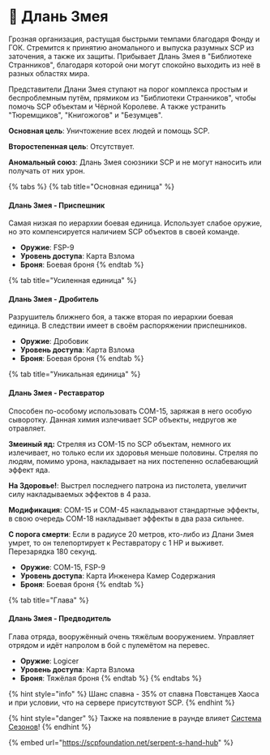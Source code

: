 # 🐍 Длань Змея

Грозная организация, растущая быстрыми темпами благодаря Фонду и ГОК. Стремится к принятию аномального и выпуска разумных SCP из заточения, а также их защиты. Прибывает Длань Змея в "Библиотеке Странников", благодаря которой они могут спокойно выходить из неё в разных областях мира.

Представители Длани Змея ступают на порог комплекса простым и беспроблемным путём, прямиком из "Библиотеки Странников",  чтобы помочь SCP объектам и Чёрной Королеве. А также устранить "Тюремщиков", "Книгожогов" и "Безумцев".

**Основная цель**: Уничтожение всех людей и помощь SCP.

**Второстепенная цель**: Отсутствует.

**Аномальный союз**: Длань Змея союзники SCP и не могут наносить или получать от них урон.

{% tabs %}
{% tab title="Основная единица" %}
#### Длань Змея - Приспешник

Самая низкая по иерархии боевая единица. Использует слабое оружие, но это компенсируется наличием SCP объектов в своей команде.

* **Оружие**: FSP-9
* **Уровень доступа**: Карта Взлома
* **Броня**: Боевая броня
{% endtab %}

{% tab title="Усиленная единица" %}
#### Длань Змея - Дробитель

Разрушитель ближнего боя, а также вторая по иерархии боевая единица. В следствии имеет в своём распоряжении приспешников.

* **Оружие**: Дробовик
* **Уровень доступа**: Карта Взлома
* **Броня**: Боевая броня
{% endtab %}

{% tab title="Уникальная единица" %}
#### Длань Змея - Реставратор

Способен по-особому использовать COM-15, заряжая в него особую сыворотку. Данная химия излечивает SCP объекты, недругов же отравляет.

**Змеиный яд:** Стреляя из COM-15 по SCP объектам, немного их излечивает, но только если их здоровья меньше половины. Стреляя по людям, помимо урона, накладывает на них постепенно ослабевающий эффект яда.

**На Здоровье!**: Выстрел последнего патрона из пистолета, увеличит силу накладываемых эффектов в 4 раза.

**Модификация**: COM-15 и COM-45 накладывают стандартные эффекты, в свою очередь COM-18 накладывает эффекты в два раза сильнее.

**С порога смерти**: Если в радиусе 20 метров, кто-либо из Длани Змея умрет, то он телепортирует к Реставратору с 1 HP и выживет. Перезарядка 180 секунд.

* **Оружие**: COM-15, FSP-9
* **Уровень доступа**: Карта Инженера Камер Содержания
* **Броня**: Боевая броня
{% endtab %}

{% tab title="Глава" %}
#### Длань Змея - Предводитель

Глава отряда, вооружённый очень тяжёлым вооружением. Управляет отрядом и идёт напролом в бой с пулемётом на перевес.

* **Оружие**: Logicer
* **Уровень доступа**: Карта Взлома
* **Броня**: Тяжёлая броня
{% endtab %}
{% endtabs %}

{% hint style="info" %}
Шанс спавна - 35% от спавна Повстанцев Хаоса и при условии, что на сервере присутствуют SCP.
{% endhint %}

{% hint style="danger" %}
Также на появление в раунде влияет [Система Сезонов](../../server-systems/seasons-system.md)!
{% endhint %}

{% embed url="https://scpfoundation.net/serpent-s-hand-hub" %}

